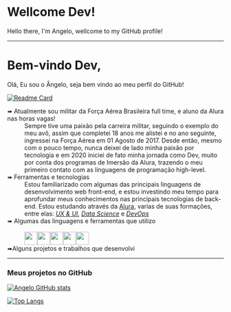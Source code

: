 # Wellcome Dev!
Hello there, I'm Angelo, wellcome to my GitHub profile!

-------------------------------------------------------------------------------------------------

# Bem-vindo Dev,
 Olá, Eu sou o Ângelo, seja bem vindo ao meu perfil do GitHub!

[![Readme Card](https://github-readme-stats.vercel.app/api/pin/?username=anbfer&repo=github-readme-stats)](https://github.com/anbfer/github-readme-stats)

<dl>
  <dt>➠ Atualmente sou militar da Força Aérea Brasileira full time, e aluno da Alura nas horas vagas!</dt>
    <dd> Sempre tive uma paixão pela carreira militar, seguindo o exemplo do meu avô, assim que completei 18 anos me alistei e no ano seguinte, ingressei na Força Aérea em 01 Agosto de 2017. Desde então, mesmo com o pouco tempo, nunca deixei de lado minha paixão por tecnologia e em 2020 iniciei de fato minha jornada como Dev, muito por conta dos programas de Imersão da Alura, trazendo o meu primeiro contato com as linguagens de programação high-level. 
  <dt>➠ Ferramentas e tecnologias</dt>
    <dd> Estou familiarizado com algumas das principais linguagens de desenvolvimento web front-end, e estou investindo meu tempo para aprofundar meus conhecimentos nas principais tecnologias de back-end. Estou estudando através da <a href="https://cursos.alura.com.br/user/ferreira-angelo98" alt="Meu perfil da Alura">Alura</a>, varias de suas formações, entre elas: <a href="https://cursos.alura.com.br/category/design-ux"><em>UX & UI</em></a>, <a href="https://cursos.alura.com.br/category/data-science"><em>Data Science</em></a> e <a href="https://cursos.alura.com.br/category/devops"><em>DevOps</em></a>
    </dd>
  <dt>➠ Algumas das linguagens e ferramentas que utilizo</dt></br>
    <dd>
<img src="https://cdn.jsdelivr.net/gh/devicons/devicon/icons/html5/html5-plain-wordmark.svg" width="30" height="30"/><img src="https://cdn.jsdelivr.net/gh/devicons/devicon/icons/visualstudio/visualstudio-plain.svg" width="30" height="30"/><img src="https://cdn.jsdelivr.net/gh/devicons/devicon/icons/wordpress/wordpress-plain.svg" width="30" height="30"/><img src="https://cdn.jsdelivr.net/gh/devicons/devicon/icons/css3/css3-original.svg" width="30" height="30"/><img src="https://cdn.jsdelivr.net/gh/devicons/devicon/icons/javascript/javascript-plain.svg" width="30" height="30"/>
    </dd>
  <dt>➠Alguns projetos e trabalhos que desenvolvi<dt>
  <dd>
    
  </dd>
</dl>

***
### Meus projetos no GitHub

[![Angelo GitHub stats](https://github-readme-stats.vercel.app/api?username=anbfer&show_icons=true&theme=dark)](https://github.com/Anbfer/)

[![Top Langs](https://github-readme-stats.vercel.app/api/top-langs?username=anbfer&theme=dark&layout&langs_count=5)](https://github.com/Anbfer/)




<!---
Anbfer/Anbfer is a ✨ special ✨ repository because its `README.md` (this file) appears on your GitHub profile.
You can click the Preview link to take a look at your changes.
https://github.com/adam-p/markdown-here/wiki/Markdown-Cheatsheet#blockquotes
https://github.com/anuraghazra/github-readme-stats
--->
